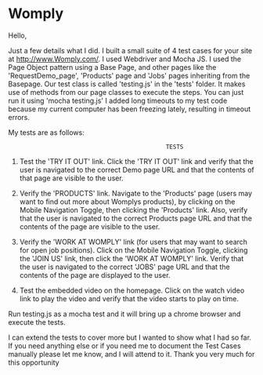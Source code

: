 # Womply

Hello,

Just a few details what I did. I built a small suite of 4 test cases for your site at http://www.Womply.com/. 
I used Webdriver and Mocha JS. I used the Page Object pattern using a Base Page, and other pages like the 'RequestDemo_page', 
'Products' page and 'Jobs' pages inheriting from the Basepage. Our test class is called 'testing.js' in the 'tests' folder. 
It makes use of methods from our page classes to execute the steps. You can just run it using 'mocha testing.js'
I added long timeouts to my test code because my current computer has been freezing lately, resulting in timeout errors.

My tests are as follows:
 

                                                 TESTS

1. Test the 'TRY IT OUT' link. Click the 'TRY IT OUT' link and verify that the user is navigated to the correct Demo page URL and that the contents of that page are visible to the user.

2. Verify the 'PRODUCTS' link. Navigate to the 'Products' page (users may want to find out more about Womplys products), by clicking on the Mobile Navigation Toggle, then clicking the 'Products' link. Also, verify that the user is navigated to the correct Products page URL and that the contents of the page are visible to the user.

3. Verify the 'WORK AT WOMPLY' link (for users that may want to search for open job positions). Click on the Mobile Navigation Toggle, clicking the 'JOIN US' link, then click the 'WORK AT WOMPLY' link. Verify that the user is navigated to the correct 'JOBS' page URL and that the contents of the page are displayed to the user.

4. Test the embedded video on the homepage. Click on the watch video link to play the video and verify that the video starts to play on time.

Run testing.js as a mocha test and it will bring up a chrome browser and execute the tests.

I can extend the tests to cover more but I wanted to show what I had so far. If you need anything else or if you need me to document the Test Cases manually please let me know, and I will attend to it. Thank you very much for this opportunity
